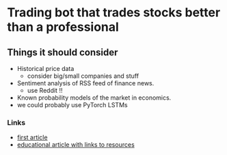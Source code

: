 # Trading bot that trades stocks better than a professional

## Things it should consider
- Historical price data
    - consider big/small companies and stuff
- Sentiment analysis of RSS feed of finance news.
    - use Reddit !!
- Known probability models of the market in economics.
- we could probably use PyTorch LSTMs


### Links
- [first article](https://towardsdatascience.com/the-beginning-of-a-deep-learning-trading-bot-part1-95-accuracy-is-not-enough-c338abc98fc2) 
- [educational article with links to resources](https://towardsdatascience.com/how-to-get-started-building-a-stock-cryptocurrency-forex-trading-program-2abbf0a4729f)